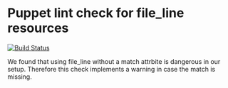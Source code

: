 # Puppet lint check for file_line resources

[![Build Status](https://travis-ci.org/tolleiv/puppet-lint-file_line_match-check.png?branch=master)](https://travis-ci.org/tolleiv/puppet-lint-file_line_match-check)

We found that using file\_line without a match attrbite is dangerous in our setup.
Therefore this check implements a warning in case the match is missing.

